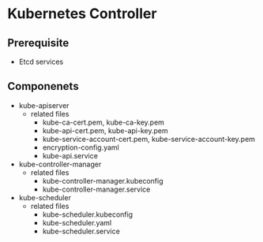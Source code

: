 # Kubernetes Controller

## Prerequisite

- Etcd services

## Componenets

- kube-apiserver
    - related files
        - kube-ca-cert.pem, kube-ca-key.pem
        - kube-api-cert.pem, kube-api-key.pem
        - kube-service-account-cert.pem, kube-service-account-key.pem
        - encryption-config.yaml
        - kube-api.service
- kube-controller-manager
    - related files
        - kube-controller-manager.kubeconfig
        - kube-controller-manager.service
- kube-scheduler
    - related files
        - kube-scheduler.kubeconfig
        - kube-scheduler.yaml
        - kube-scheduler.service
